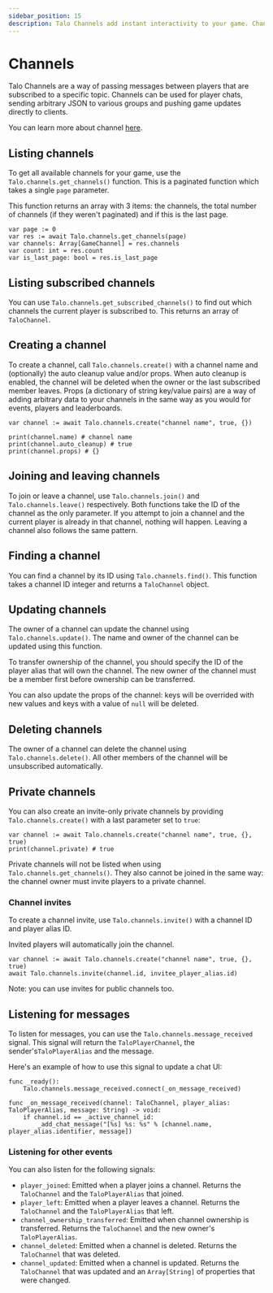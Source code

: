 ```yaml
---
sidebar_position: 15
description: Talo Channels add instant interactivity to your game. Channels can be used for player chats, sending event-based messages and more.
---
```


# Channels

Talo Channels are a way of passing messages between players that are subscribed to a specific topic. Channels can be used for player chats, sending arbitrary JSON to various groups and pushing game updates directly to clients.

You can learn more about channel [here](https://trytalo.com/channels).

## Listing channels

To get all available channels for your game, use the `Talo.channels.get_channels()` function. This is a paginated function which takes a single `page` parameter.

This function returns an array with 3 items: the channels, the total number of channels (if they weren't paginated) and if this is the last page.

```gdscript
var page := 0
var res := await Talo.channels.get_channels(page)
var channels: Array[GameChannel] = res.channels
var count: int = res.count
var is_last_page: bool = res.is_last_page
```

## Listing subscribed channels

You can use `Talo.channels.get_subscribed_channels()` to find out which channels the current player is subscribed to. This returns an array of `TaloChannel`.

## Creating a channel

To create a channel, call `Talo.channels.create()` with a channel name and (optionally) the auto cleanup value and/or props. When auto cleanup is enabled, the channel will be deleted when the owner or the last subscribed member leaves. Props (a dictionary of string key/value pairs) are a way of adding arbitrary data to your channels in the same way as you would for events, players and leaderboards.

```gdscript
var channel := await Talo.channels.create("channel name", true, {})

print(channel.name) # channel name
print(channel.auto_cleanup) # true
print(channel.props) # {}
```

## Joining and leaving channels

To join or leave a channel, use `Talo.channels.join()` and `Talo.channels.leave()` respectively. Both functions take the ID of the channel as the only parameter. If you attempt to join a channel and the current player is already in that channel, nothing will happen. Leaving a channel also follows the same pattern.

## Finding a channel

You can find a channel by its ID using `Talo.channels.find()`. This function takes a channel ID integer and returns a `TaloChannel` object.

## Updating channels

The owner of a channel can update the channel using `Talo.channels.update()`. The name and owner of the channel can be updated using this function.

To transfer ownership of the channel, you should specify the ID of the player alias that will own the channel. The new owner of the channel must be a member first before ownership can be transferred.

You can also update the props of the channel: keys will be overrided with new values and keys with a value of `null` will be deleted.

## Deleting channels

The owner of a channel can delete the channel using `Talo.channels.delete()`. All other members of the channel will be unsubscribed automatically.

## Private channels

You can also create an invite-only private channels by providing `Talo.channels.create()` with a last parameter set to `true`:

```gdscript
var channel := await Talo.channels.create("channel name", true, {}, true)
print(channel.private) # true
```

Private channels will not be listed when using `Talo.channels.get_channels()`. They also cannot be joined in the same way: the channel owner must invite players to a private channel.

### Channel invites

To create a channel invite, use `Talo.channels.invite()` with a channel ID and player alias ID.

Invited players will automatically join the channel.

```gdscript
var channel := await Talo.channels.create("channel name", true, {}, true)
await Talo.channels.invite(channel.id, invitee_player_alias.id)
```

Note: you can use invites for public channels too.

## Listening for messages

To listen for messages, you can use the `Talo.channels.message_received` signal. This signal will return the `TaloPlayerChannel`, the sender's`TaloPlayerAlias` and the message.

Here's an example of how to use this signal to update a chat UI:

```gdscript
func _ready():
	Talo.channels.message_received.connect(_on_message_received)

func _on_message_received(channel: TaloChannel, player_alias: TaloPlayerAlias, message: String) -> void:
	if channel.id == _active_channel_id:
		_add_chat_message("[%s] %s: %s" % [channel.name, player_alias.identifier, message])

```

### Listening for other events

You can also listen for the following signals:
- `player_joined`: Emitted when a player joins a channel. Returns the `TaloChannel` and the `TaloPlayerAlias` that joined.
- `player_left`: Emitted when a player leaves a channel. Returns the `TaloChannel` and the `TaloPlayerAlias` that left.
- `channel_ownership_transferred`: Emitted when channel ownership is transferred. Returns the `TaloChannel` and the new owner's `TaloPlayerAlias`.
- `channel_deleted`: Emitted when a channel is deleted. Returns the `TaloChannel` that was deleted.
- `channel_updated`: Emitted when a channel is updated. Returns the `TaloChannel` that was updated and an `Array[String]` of properties that were changed.
